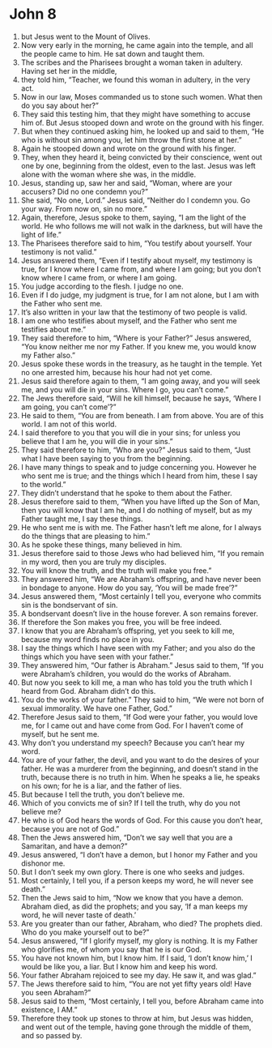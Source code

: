 ﻿
# John 8
1. but Jesus went to the Mount of Olives. 
2. Now very early in the morning, he came again into the temple, and all the people came to him. He sat down and taught them. 
3. The scribes and the Pharisees brought a woman taken in adultery. Having set her in the middle, 
4. they told him, “Teacher, we found this woman in adultery, in the very act. 
5. Now in our law, Moses commanded us to stone such women. What then do you say about her?” 
6. They said this testing him, that they might have something to accuse him of. But Jesus stooped down and wrote on the ground with his finger. 
7. But when they continued asking him, he looked up and said to them, “He who is without sin among you, let him throw the first stone at her.” 
8. Again he stooped down and wrote on the ground with his finger. 
9. They, when they heard it, being convicted by their conscience, went out one by one, beginning from the oldest, even to the last. Jesus was left alone with the woman where she was, in the middle. 
10. Jesus, standing up, saw her and said, “Woman, where are your accusers? Did no one condemn you?” 
11. She said, “No one, Lord.” Jesus said, “Neither do I condemn you. Go your way. From now on, sin no more.” 
12. Again, therefore, Jesus spoke to them, saying, “I am the light of the world. He who follows me will not walk in the darkness, but will have the light of life.” 
13. The Pharisees therefore said to him, “You testify about yourself. Your testimony is not valid.” 
14. Jesus answered them, “Even if I testify about myself, my testimony is true, for I know where I came from, and where I am going; but you don’t know where I came from, or where I am going. 
15. You judge according to the flesh. I judge no one. 
16. Even if I do judge, my judgment is true, for I am not alone, but I am with the Father who sent me. 
17. It’s also written in your law that the testimony of two people is valid. 
18. I am one who testifies about myself, and the Father who sent me testifies about me.” 
19. They said therefore to him, “Where is your Father?” Jesus answered, “You know neither me nor my Father. If you knew me, you would know my Father also.” 
20. Jesus spoke these words in the treasury, as he taught in the temple. Yet no one arrested him, because his hour had not yet come. 
21. Jesus said therefore again to them, “I am going away, and you will seek me, and you will die in your sins. Where I go, you can’t come.” 
22. The Jews therefore said, “Will he kill himself, because he says, ‘Where I am going, you can’t come’?” 
23. He said to them, “You are from beneath. I am from above. You are of this world. I am not of this world. 
24. I said therefore to you that you will die in your sins; for unless you believe that I am he, you will die in your sins.” 
25. They said therefore to him, “Who are you?” Jesus said to them, “Just what I have been saying to you from the beginning. 
26. I have many things to speak and to judge concerning you. However he who sent me is true; and the things which I heard from him, these I say to the world.” 
27. They didn’t understand that he spoke to them about the Father. 
28. Jesus therefore said to them, “When you have lifted up the Son of Man, then you will know that I am he, and I do nothing of myself, but as my Father taught me, I say these things. 
29. He who sent me is with me. The Father hasn’t left me alone, for I always do the things that are pleasing to him.” 
30. As he spoke these things, many believed in him. 
31. Jesus therefore said to those Jews who had believed him, “If you remain in my word, then you are truly my disciples. 
32. You will know the truth, and the truth will make you free.” 
33. They answered him, “We are Abraham’s offspring, and have never been in bondage to anyone. How do you say, ‘You will be made free’?” 
34. Jesus answered them, “Most certainly I tell you, everyone who commits sin is the bondservant of sin. 
35. A bondservant doesn’t live in the house forever. A son remains forever. 
36. If therefore the Son makes you free, you will be free indeed. 
37. I know that you are Abraham’s offspring, yet you seek to kill me, because my word finds no place in you. 
38. I say the things which I have seen with my Father; and you also do the things which you have seen with your father.” 
39. They answered him, “Our father is Abraham.” Jesus said to them, “If you were Abraham’s children, you would do the works of Abraham. 
40. But now you seek to kill me, a man who has told you the truth which I heard from God. Abraham didn’t do this. 
41. You do the works of your father.” They said to him, “We were not born of sexual immorality. We have one Father, God.” 
42. Therefore Jesus said to them, “If God were your father, you would love me, for I came out and have come from God. For I haven’t come of myself, but he sent me. 
43. Why don’t you understand my speech? Because you can’t hear my word. 
44. You are of your father, the devil, and you want to do the desires of your father. He was a murderer from the beginning, and doesn’t stand in the truth, because there is no truth in him. When he speaks a lie, he speaks on his own; for he is a liar, and the father of lies. 
45. But because I tell the truth, you don’t believe me. 
46. Which of you convicts me of sin? If I tell the truth, why do you not believe me? 
47. He who is of God hears the words of God. For this cause you don’t hear, because you are not of God.” 
48. Then the Jews answered him, “Don’t we say well that you are a Samaritan, and have a demon?” 
49. Jesus answered, “I don’t have a demon, but I honor my Father and you dishonor me. 
50. But I don’t seek my own glory. There is one who seeks and judges. 
51. Most certainly, I tell you, if a person keeps my word, he will never see death.” 
52. Then the Jews said to him, “Now we know that you have a demon. Abraham died, as did the prophets; and you say, ‘If a man keeps my word, he will never taste of death.’ 
53. Are you greater than our father, Abraham, who died? The prophets died. Who do you make yourself out to be?” 
54. Jesus answered, “If I glorify myself, my glory is nothing. It is my Father who glorifies me, of whom you say that he is our God. 
55. You have not known him, but I know him. If I said, ‘I don’t know him,’ I would be like you, a liar. But I know him and keep his word. 
56. Your father Abraham rejoiced to see my day. He saw it, and was glad.” 
57. The Jews therefore said to him, “You are not yet fifty years old! Have you seen Abraham?” 
58. Jesus said to them, “Most certainly, I tell you, before Abraham came into existence, I AM.” 
59. Therefore they took up stones to throw at him, but Jesus was hidden, and went out of the temple, having gone through the middle of them, and so passed by. 

